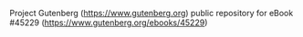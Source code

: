 Project Gutenberg (https://www.gutenberg.org) public repository for eBook #45229 (https://www.gutenberg.org/ebooks/45229)
